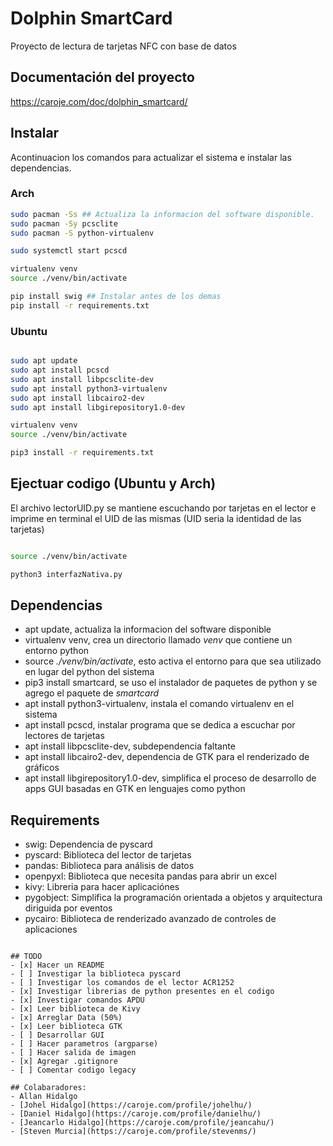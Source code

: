 # Dolphin SmartCard

Proyecto de lectura de tarjetas NFC con base de datos

## Documentación del proyecto

https://caroje.com/doc/dolphin_smartcard/

## Instalar
Acontinuacion los comandos para actualizar el sistema e instalar las dependencias.
### Arch

```bash
sudo pacman -Ss ## Actualiza la informacion del software disponible.
sudo pacman -Sy pcsclite
sudo pacman -S python-virtualenv

sudo systemctl start pcscd

virtualenv venv
source ./venv/bin/activate

pip install swig ## Instalar antes de los demas
pip install -r requirements.txt

```

### Ubuntu

```bash

sudo apt update
sudo apt install pcscd
sudo apt install libpcsclite-dev
sudo apt install python3-virtualenv
sudo apt install libcairo2-dev
sudo apt install libgirepository1.0-dev

virtualenv venv
source ./venv/bin/activate

pip3 install -r requirements.txt

```

## Ejectuar codigo (Ubuntu y Arch)

El archivo lectorUID.py se mantiene escuchando por tarjetas en el lector e imprime en terminal el UID de las mismas (UID seria la identidad de las tarjetas)

```bash

source ./venv/bin/activate

python3 interfazNativa.py

```
## Dependencias
 - apt update, actualiza la informacion del software disponible
- virtualenv venv, crea un directorio llamado _venv_ que contiene un entorno python
- source _./venv/bin/activate_, esto activa el entorno para que sea utilizado en lugar del python del sistema
- pip3 install smartcard, se uso el instalador de paquetes de python y se agrego el paquete de _smartcard_
- apt install python3-virtualenv, instala el comando virtualenv en el sistema
- apt install pcscd, instalar programa que se dedica a escuchar por lectores de tarjetas
- apt install libpcsclite-dev, subdependencia faltante
- apt install libcairo2-dev, dependencia de GTK para el renderizado de gráficos
- apt install libgirepository1.0-dev, simplifica el proceso de desarrollo de apps GUI basadas en GTK en lenguajes como python
## Requirements
- swig: Dependencia de pyscard
- pyscard: Biblioteca del lector de tarjetas
- pandas: Biblioteca para análisis de datos
- openpyxl: Biblioteca que necesita pandas para abrir un excel
- kivy: Libreria para hacer aplicaciónes
- pygobject: Simplifica la programación orientada a objetos y arquitectura diriguida por eventos
- pycairo: Biblioteca de renderizado avanzado de controles de aplicaciones

```

## TODO
- [x] Hacer un README
- [ ] Investigar la biblioteca pyscard
- [ ] Investigar los comandos de el lector ACR1252
- [x] Investigar librerias de python presentes en el codigo
- [x] Investigar comandos APDU
- [x] Leer biblioteca de Kivy
- [x] Arreglar Data (50%)
- [x] Leer biblioteca GTK
- [ ] Desarrollar GUI
- [ ] Hacer parametros (argparse)
- [ ] Hacer salida de imagen
- [x] Agregar .gitignore
- [ ] Comentar codigo legacy

## Colabaradores:
- Allan Hidalgo
- [Johel Hidalgo](https://caroje.com/profile/johelhu/)
- [Daniel Hidalgo](https://caroje.com/profile/danielhu/)
- [Jeancarlo Hidalgo](https://caroje.com/profile/jeancahu/)
- [Steven Murcia](https://caroje.com/profile/stevenms/)
